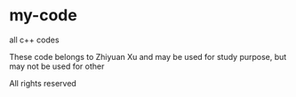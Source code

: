 # my-code
all c++ codes

These code belongs to Zhiyuan Xu and may be used for study purpose, but may not be used for other

All rights reserved
